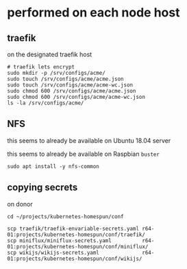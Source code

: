 performed on each node host
===========================

traefik
-------

on the designated traefik host

```
# traefik lets encrypt
sudo mkdir -p /srv/configs/acme/
sudo touch /srv/configs/acme/acme.json
sudo touch /srv/configs/acme/acme-wc.json
sudo chmod 600 /srv/configs/acme/acme.json
sudo chmod 600 /srv/configs/acme/acme-wc.json
ls -la /srv/configs/acme/
```

NFS
---

this seems to already be available on Ubuntu 18.04 server

this seems to already be available on Raspbian `buster`

```
sudo apt install -y nfs-common
```

copying secrets
---------------

on donor

```shell
cd ~/projects/kubernetes-homespun/conf

scp traefik/traefik-envariable-secrets.yaml r64-01:projects/kubernetes-homespun/conf/traefik/
scp miniflux/miniflux-secrets.yaml          r64-01:projects/kubernetes-homespun/conf/miniflux/
scp wikijs/wikijs-secrets.yaml              r64-01:projects/kubernetes-homespun/conf/wikijs/
```
